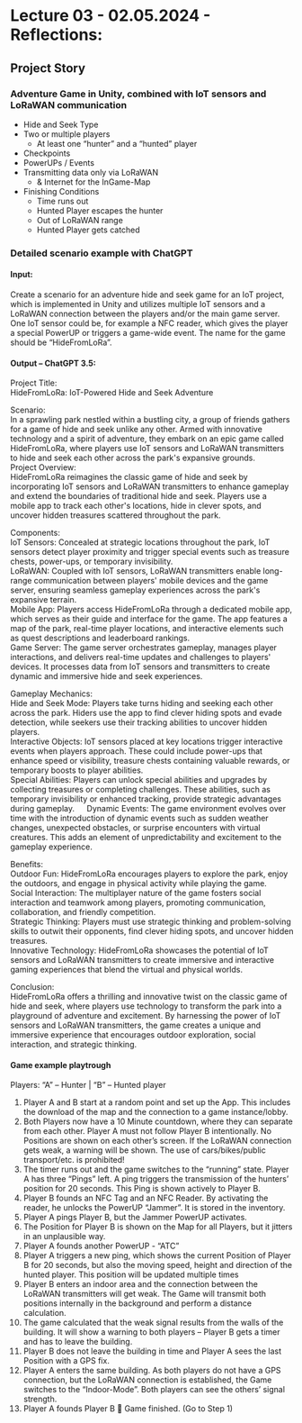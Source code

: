 ﻿# Lecture 03 - 02.05.2024 - Reflections:

## Project Story

### Adventure Game in Unity, combined with IoT sensors and LoRaWAN communication
- Hide and Seek Type
- Two or multiple players
	- At least one “hunter” and a “hunted” player
- Checkpoints
- PowerUPs / Events
- Transmitting data only via LoRaWAN
	- & Internet for the InGame-Map
- Finishing Conditions
	- Time runs out
	- Hunted Player escapes the hunter
	- Out of LoRaWAN range
	- Hunted Player gets catched

### Detailed scenario example with ChatGPT
#### Input:
Create a scenario for an adventure hide and seek game for an IoT project, which is implemented in Unity and utilizes multiple IoT sensors and a LoRaWAN connection between the players and/or the main game server. One IoT sensor could be, for example a NFC reader, which gives the player a special PowerUP or triggers a game-wide event. The name for the game should be “HideFromLoRa”.

#### Output – ChatGPT 3.5:
Project Title:  
HideFromLoRa: IoT-Powered Hide and Seek Adventure

Scenario:  
In a sprawling park nestled within a bustling city, a group of friends gathers for a game of hide and seek unlike any other. Armed with innovative technology and a spirit of adventure, they embark on an epic game called HideFromLoRa, where players use IoT sensors and LoRaWAN transmitters to hide and seek each other across the park's expansive grounds.
 
Project Overview:  
HideFromLoRa reimagines the classic game of hide and seek by incorporating IoT sensors and LoRaWAN transmitters to enhance gameplay and extend the boundaries of traditional hide and seek. Players use a mobile app to track each other's locations, hide in clever spots, and uncover hidden treasures scattered throughout the park.

Components:  
IoT Sensors:	Concealed at strategic locations throughout the park, IoT sensors detect player proximity and trigger special events such as treasure chests, power-ups, or temporary invisibility.  
LoRaWAN:	Coupled with IoT sensors, LoRaWAN transmitters enable long-range communication between players' mobile devices and the game server, ensuring seamless gameplay experiences across the park's expansive terrain.  
Mobile App:	Players access HideFromLoRa through a dedicated mobile app, which serves as their guide and interface for the game. The app features a map of the park, real-time player locations, and interactive elements such as quest descriptions and leaderboard rankings.  
Game Server:	The game server orchestrates gameplay, manages player interactions, and delivers real-time updates and challenges to players' devices. It processes data from IoT sensors and transmitters to create dynamic and immersive hide and seek experiences.  

Gameplay Mechanics:  
Hide and Seek Mode:	Players take turns hiding and seeking each other across the park. Hiders use the app to find clever hiding spots and evade detection, while seekers use their tracking abilities to uncover hidden players.  
Interactive Objects:	IoT sensors placed at key locations trigger interactive events when players approach. These could include power-ups that enhance speed or visibility, treasure chests containing valuable rewards, or temporary boosts to player abilities.  
Special Abilities:	Players can unlock special abilities and upgrades by collecting treasures or completing challenges. These abilities, such as temporary invisibility or enhanced tracking, provide strategic advantages during gameplay.   
Dynamic Events:	The game environment evolves over time with the introduction of dynamic events such as sudden weather changes, unexpected obstacles, or surprise encounters with virtual creatures. This adds an element of unpredictability and excitement to the gameplay experience.  

Benefits:  
Outdoor Fun:	HideFromLoRa encourages players to explore the park, enjoy the outdoors, and engage in physical activity while playing the game.  
Social Interaction:	The multiplayer nature of the game fosters social interaction and teamwork among players, promoting communication, collaboration, and friendly competition.  
Strategic Thinking:	Players must use strategic thinking and problem-solving skills to outwit their opponents, find clever hiding spots, and uncover hidden treasures.  
Innovative Technology: HideFromLoRa showcases the potential of IoT sensors and LoRaWAN transmitters to create immersive and interactive gaming experiences that blend the virtual and physical worlds.  

Conclusion:  
HideFromLoRa offers a thrilling and innovative twist on the classic game of hide and seek, where players use technology to transform the park into a playground of adventure and excitement. By harnessing the power of IoT sensors and LoRaWAN transmitters, the game creates a unique and immersive experience that encourages outdoor exploration, social interaction, and strategic thinking.

#### Game example playtrough
Players: “A” – Hunter | “B” – Hunted player

1.	Player A and B start at a random point and set up the App. This includes the download of the map and the connection to a game instance/lobby.
2.	Both Players now have a 10 Minute countdown, where they can separate from each other. Player A must not follow Player B intentionally. No Positions are shown on each other’s screen. If the LoRaWAN connection gets weak, a warning will be shown. The use of cars/bikes/public transport/etc. is prohibited!
3.	The timer runs out and the game switches to the “running” state. Player A has three “Pings” left. A ping triggers the transmission of the hunters’ position for 20 seconds. This Ping is shown actively to Player B.
4.	Player B founds an NFC Tag and an NFC Reader. By activating the reader, he unlocks the PowerUP “Jammer”. It is stored in the inventory.
5.	Player A pings Player B, but the Jammer PowerUP activates.
6.	The Position for Player B is shown on the Map for all Players, but it jitters in an unplausible way.
7.	Player A founds another PowerUP - “ATC”
8.	Player A triggers a new ping, which shows the current Position of Player B for 20 seconds, but also the moving speed, height and direction of the hunted player. This position will be updated multiple times
9.	Player B enters an indoor area and the connection between the LoRaWAN transmitters will get weak. The Game will transmit both positions internally in the background and perform a distance calculation.
10.	The game calculated that the weak signal results from the walls of the building. It will show a warning to both players – Player B gets a timer and has to leave the building.
11.	Player B does not leave the building in time and Player A sees the last Position with a GPS fix.
12.	Player A enters the same building. As both players do not have a GPS connection, but the LoRaWAN connection is established, the Game switches to the “Indoor-Mode”. Both players can see the others’ signal strength.
13.	Player A founds Player B  Game finished. (Go to Step 1)
